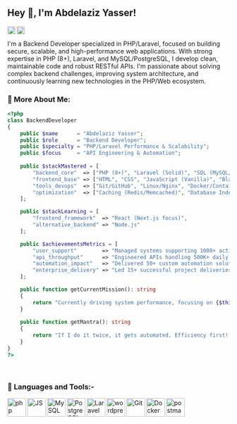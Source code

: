 ## Hey 👋, I'm Abdelaziz Yasser!

<a href='https://www.linkedin.com/in/abdelaziz-yasser/'><img align='left' alt="linkedin" src="https://upload.wikimedia.org/wikipedia/commons/thumb/c/ca/LinkedIn_logo_initials.png/960px-LinkedIn_logo_initials.png" height='18px'/></a>

<a href='https://abdelazizyasser.dev@gmail.com'><img align='left' alt="twitter" src="https://upload.wikimedia.org/wikipedia/commons/thumb/7/7e/Gmail_icon_%282020%29.svg/2560px-Gmail_icon_%282020%29.svg.png" height='18px'/></a>
<br>

I'm a Backend Developer specialized in PHP/Laravel, focused on building secure, scalable, 
and high-performance web applications. With strong expertise in PHP (8+), Laravel, and MySQL/PostgreSQL, 
I develop clean, maintainable code and robust RESTful APIs. 
I'm passionate about solving complex backend challenges, 
improving system architecture, and continuously learning new technologies in the PHP/Web ecosystem.

<!-- <br /> <br /> <img align="right" alt="GIF" src="https://media3.giphy.com/media/v1.Y2lkPTZjMDliOTUyZXhlZ2UzOWVmdW5vY3hxc2M4bDNsaWt4aTdsMWt3eWVqMmJjOGIwdiZlcD12MV9naWZzX3NlYXJjaCZjdD1n/L8K62iTDkzGX6/giphy.gif" width="360px"/> 
<br><br> -->

### 🧐 More About Me:
```php
<?php
class BackendDeveloper
{
    public $name      = "Abdelaziz Yasser";
    public $role      = "Backend Developer";
    public $specialty = "PHP/Laravel Performance & Scalability";
    public $focus     = "API Engineering & Automation";
    
    public $stackMastered = [
        "backend_core"  => ["PHP (8+)", "Laravel (Solid)", "SQL (MySQL/PostgreSQL)"],
        "frontend_base" => ["HTML", "CSS", "JavaScript (Vanilla)", "Blade Templating"],
        "tools_devops"  => ["Git/GitHub", "Linux/Nginx", "Docker/Containers", "Composer"],
        "optimization"  => ["Caching (Redis/Memcached)", "Database Indexing", "Queues (Jobs)"]
    ];

    public $stackLearning = [
        "frontend_framework"  => "React (Next.js focus)",
        "alternative_backend" => "Node.js"
    ];

    public $achievementsMetrics = [
        "user_support"        => "Managed systems supporting 1000+ active users",
        "api_throughput"      => "Engineered APIs handling 500K+ daily operations efficiently",
        "automation_impact"   => "Delivered 50+ custom automation solutions, saving over 10,000+ work hours",
        "enterprise_delivery" => "Led 15+ successful project deliveries with a focus on robust backend architecture"
    ];

    public function getCurrentMission(): string
    {
        return "Currently driving system performance, focusing on {$this->stackLearning['alternative_backend']} integration architecture.";
    }
    
    public function getMantra(): string
    {
        return "If I do it twice, it gets automated. Efficiency first! 🚀";
    }
}
?>
```
<br>

### 🔨 Languages and Tools:-


  <img align="left" src="https://www.php.net/images/logos/new-php-logo.svg" alt="php" height="42px"/>

  <img align="left" src="https://upload.wikimedia.org/wikipedia/commons/thumb/9/99/Unofficial_JavaScript_logo_2.svg/2048px-Unofficial_JavaScript_logo_2.svg.png" alt="JS" height="42px"/>

  <img align="left" src="https://bgasparotto.com/wp-content/uploads/2015/05/mysql-logo.png" alt="MySQL" height="42px"/>

  <img align="left" src="https://cdn-icons-png.flaticon.com/512/5968/5968342.png" alt="PostgreSQL" height="42px"/>

  <img align="left" src="https://upload.wikimedia.org/wikipedia/commons/thumb/9/9a/Laravel.svg/1969px-Laravel.svg.png" alt="Laravel" height="42px"/>
  
  <img align="left" src="https://www.iocod.com/section/stack/Livewire.webp" alt="wordpress" height="42px"/>

  <img align="left" src="https://git-scm.com/images/logos/downloads/Git-Icon-1788C.png" alt="Git" height="42px"/>

  <img align="left" src="https://cdn4.iconfinder.com/data/icons/logos-and-brands/512/97_Docker_logo_logos-512.png" alt="Docker" height="42px"/>

  <img align="left" src="https://uxwing.com/wp-content/themes/uxwing/download/brands-and-social-media/postman-icon.png" alt="postman" height="42px"/>

<br>

</a>
